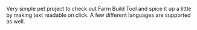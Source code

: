 Very simple pet project to check out Farm Build Tool and spice it up a little by making text readable on click.
A few different languages are supported as well.
